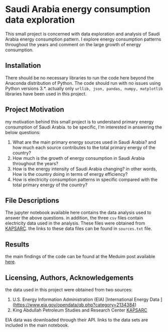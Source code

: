 # Saudi Arabia energy consumption data exploration

This small project is concerned with data exploration and analysis of Saudi Arabia energy consumption pattern. I explore energy consumption patterns throughout the years and comment on the large growth of energy consumption. 

## Installation

There should be no necessary libraries to run the code here beyond the Anaconda distribution of Python. The code should run with no issues using Python versions 3.*.
actually only ```urllib, json, pandas, numpy, matplotlib``` libraries have been used in this project.

## Project Motivation

my motivation behind this small project is to understand primary energy consumption of Saudi Arabia. to be specific, I'm interested in answering the below questions: 

1. What are the main primary energy sources used in Saudi Arabia? and how much each source contributes to the total primary energy of the country?
2. How much is the growth of energy consumption in Saudi Arabia throughout the years?
3. How is the energy intensity of Saudi Arabia changing? in other words, How is the country doing in terms of energy efficiency?
4. How is electricity consumption patterns in specific compared with the total primary energy of the country?

## File Descriptions

The jupyter notebook available here contains the data analysis used to answer the above questions.  in addition, the three ```csv``` files contain electricity data used in the analysis. These files were obtained from  [KAPSARC](https://datasource.kapsarc.org/pages/home/).  the links to these data files can be found in ```sources.txt``` file.
	
## Results

the main findings of the code can be found at the Meduim post available [here](https://medium.com/@hamalyas_/this-is-how-saudi-arabia-energy-consumption-is-growing-33281c7dd737).

## Licensing, Authors, Acknowledgements

the data used in this project were obtained from two sources: 

1. U.S. Energy Information Administration (EIA) [International Energy Data ] (https://www.eia.gov/opendata/qb.php?category=2134384)
2. King Abdullah Petroleum Studies and Research Center [KAPSARC](https://datasource.kapsarc.org/pages/home/)

EIA data was downloaded through their API. links to the data sets are included in the main notebook. 
